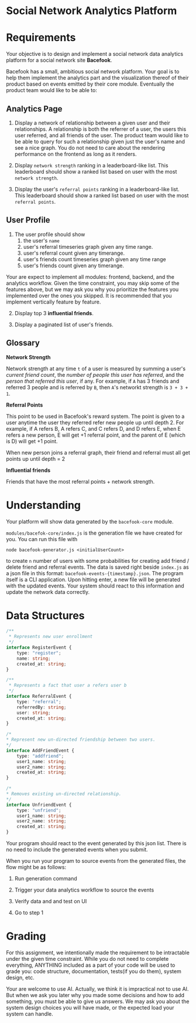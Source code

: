 # Social Network Analytics Platform


# Requirements

Your objective is to design and implement a social network data analytics platform for a social network site **Bacefook**. 

Bacefook has a small, ambitious social network platform. Your goal is to help them implement the analytics part and the visualization thereof of their product based on events emitted by their core module. Eventually the product team would like to be able to:

## Analytics Page

1. Display a network of relationship between a given user and their relationships. A relationship is both the referrer of a user, the users this user referred, and all friends of the user. The product team would like to be able to query for such a relationship given just the user's name and see a nice graph. You do not need to care about the rendering performance on the frontend as long as it renders.

2. Display `network strength` ranking in a leaderboard-like list. This leaderboard should show a ranked list based on user with the most `network strength`.

3. Display the user's `referral points` ranking in a leaderboard-like list. This leaderboard should show a ranked list based on user with the most `referral points`.

## User Profile

1. The user profile should show 
   1. the user's `name`
   2. user's referral timeseries graph given any time range.
   3. user's referral count given any timerange.
   4. user's friends count timeseries graph given any time range
   5. user's friends count given any timerange.

Your are expect to implement all modules: frontend, backend, and the analytics workflow. Given the time constraint, you may skip some of the features above, but we may ask you why you prioritize the features you implemented over the ones you skipped. It is recommended that you implement vertically feature by feature. 

2. Display top 3 **influential friends**.

3. Display a paginated list of user's friends.

## Glossary

**Network Strength**

Network strength at any time `t` of a user is measured by summing a user's _current friend count_, the _number of people this user has referred_, and the _person that referred this user_, if any. For example, if `A` has 3 friends and referred 3 people and is referred by `B`, then `A`'s networkt strength is `3 + 3 + 1`.

**Referral Points**

This point to be used in Bacefook's reward system. The point is given to a user anytime the user they referred refer new people up until depth 2. For example, if A refers B, A refers C, and C refers D, and D refers E, when E refers a new person, E will get +1 referral point, and the parent of E (which is D) will get +1 point.

When new person joins a referral graph, their friend and referral must all get points up until depth = 2

**Influential friends**

Friends that have the most referral points + network strength.

# Understanding

Your platform will show data generated by the `bacefook-core` module.

`modules/bacefok-core/index.js` is the generation file we have created for you. You can run this file with

`node bacefook-generator.js <initialUserCount>` 

to create `n` number of users with some probabilities for creating add friend / delete friend and referral events. The data is saved right beside `index.js` as a json file in this format: `bacefook-events-{timestamp}.json`. The program itself is a CLI application. Upon hitting enter, a new file will be generated with the updated events. Your system should react to this information and update the network data correctly.

# Data Structures

```ts
/**
 * Represents new user enrollment
 */ 
interface RegisterEvent {
    type: "register";
    name: string;
    created_at: string;
}

/**
 * Represents a fact that user a refers user b
 */ 
interface ReferralEvent {
    type: "referral";
    referredBy: string;
    user: string;
    created_at: string;
}

/*
* Represent new un-directed friendship between two users.
*/
interface AddFriendEvent {
    type: "addfriend";
    user1_name: string;
    user2_name: string;
    created_at: string;
}

/*
* Removes existing un-directed relationship.
*/
interface UnfriendEvent {
    type: "unfriend";
    user1_name: string;
    user2_name: string;
    created_at: string;
}
```

Your program should react to the event generated by this json list. There is no need to include the generated events when you submit.

When you run your program to source events from the generated files, the flow might be as follows:

1. Run generation command

2. Trigger your data analytics workflow to source the events

3. Verify data and and test on UI

4. Go to step 1

# Grading

For this assignment, we intentionally made the requirement to be intractable under the given time constraint. While you do not need to complete everything, ANYTHING included as a part of your code will be used to grade you: code structure, documentation, tests(if you do them), system design, etc.

Your are welcome to use AI. Actually, we think it is impractical not to use AI. But when we ask you later why you made some decisions and how to add something, you must be able to give us answers. We may ask you about the system design choices you will have made, or the expected load your system can handle.

